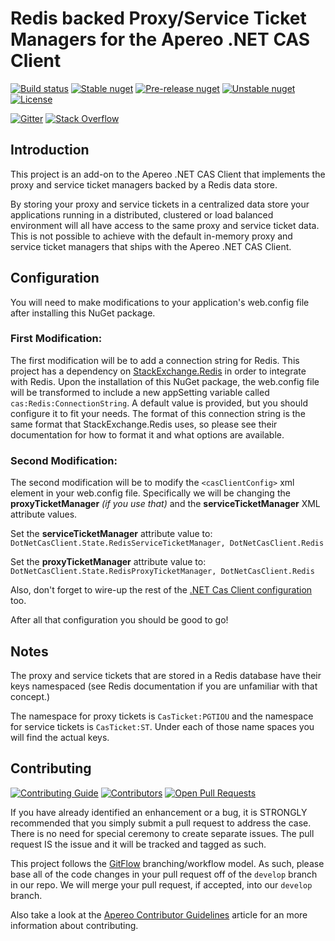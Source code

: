 # Redis backed Proxy/Service Ticket Managers for the Apereo .NET CAS Client #

[![Build status](https://ci.appveyor.com/api/projects/status/vpj7ivwuo6kvt9yp?svg=true)](https://ci.appveyor.com/project/mmoayyed/dotnet-cas-client-redis/branch/master)
[![Stable nuget](https://img.shields.io/nuget/v/DotNetCasClient.Redis.svg?label=stable%20nuget)](https://www.nuget.org/packages/DotNetCasClient.Redis/)
[![Pre-release nuget](https://img.shields.io/myget/dotnetcasclient-prerelease/vpre/dotnetcasclient.redis.svg?label=pre-release%20nuget)](https://www.myget.org/feed/dotnetcasclient-prerelease/package/nuget/DotNetCasClient.Redis)
[![Unstable nuget](https://img.shields.io/myget/dotnetcasclient-ci/vpre/dotnetcasclient.redis.svg?label=unstable%20nuget)](https://www.myget.org/feed/dotnetcasclient-ci/package/nuget/DotNetCasClient.Redis)
[![License](https://img.shields.io/badge/License-Apache%202.0-blue.svg)](https://opensource.org/licenses/Apache-2.0)

[![Gitter](https://img.shields.io/gitter/room/apereo/cas.svg)](https://gitter.im/apereo/dotnet-cas-client)
[![Stack Overflow](https://img.shields.io/badge/stackoverflow-cas%20%2B%20.net-orange.svg)](https://stackoverflow.com/questions/tagged/cas%2b.net)

## Introduction ##

This project is an add-on to the Apereo .NET CAS Client that implements the proxy and service ticket managers backed by a Redis data store.

By storing your proxy and service tickets in a centralized data store your applications running in a distributed, clustered or load balanced environment will all have access to the same proxy and service ticket data.  This is not possible to achieve with the default in-memory proxy and service ticket managers that ships with the Apereo .NET CAS Client.

## Configuration ##

You will need to make modifications to your application's web.config file after installing this NuGet package.

### First Modification: ###

The first modification will be to add a connection string for Redis.  This project has a dependency on [StackExchange.Redis](https://github.com/StackExchange/StackExchange.Redis) in order to integrate with Redis.  Upon the installation of this NuGet package, the web.config file will be transformed to include a new appSetting variable called `cas:Redis:ConnectionString`.  A default value is provided, but you should configure it to fit your needs.  The format of this connection string is the same format that StackExchange.Redis uses, so please see their documentation for how to format it and what options are available.

### Second Modification: ###

The second modification will be to modify the `<casClientConfig>` xml element in your web.config file.  Specifically we will be changing the **proxyTicketManager** *(if you use that)* and the **serviceTicketManager** XML attribute values.

Set the **serviceTicketManager** attribute value to: `DotNetCasClient.State.RedisServiceTicketManager, DotNetCasClient.Redis`

Set the **proxyTicketManager** attribute value to: `DotNetCasClient.State.RedisProxyTicketManager, DotNetCasClient.Redis`

Also, don't forget to wire-up the rest of the [.NET Cas Client configuration](https://github.com/apereo/dotnet-cas-client/wiki/Getting-Started#integration-instructions) too.

After all that configuration you should be good to go!

## Notes ##

The proxy and service tickets that are stored in a Redis database have their keys namespaced (see Redis documentation if you are unfamiliar with that concept.)

The namespace for proxy tickets is `CasTicket:PGTIOU` and the namespace for service tickets is `CasTicket:ST`.  Under each of those name spaces you will find the actual keys.

## Contributing ##

[![Contributing Guide](https://img.shields.io/badge/Contributing-guide-green.svg?style=flat)](https://apereo.github.io/cas/developer/Contributor-Guidelines.html)
[![Contributors](https://img.shields.io/github/contributors/apereo/dotnet-cas-client-redis.svg)](https://github.com/apereo/dotnet-cas-client-redis/graphs/contributors)
[![Open Pull Requests](https://img.shields.io/github/issues-pr/apereo/dotnet-cas-client-redis.svg?style=flat)](https://github.com/apereo/dotnet-cas-client-redis/pulls)

If you have already identified an enhancement or a bug, it is STRONGLY recommended that you simply submit a pull request to address the case. There is no need for special ceremony to create separate issues. The pull request IS the issue and it will be tracked and tagged as such.

This project follows the [GitFlow](https://github.com/nvie/gitflow) branching/workflow model.  As such, please base all of the code changes in your pull request off of the `develop` branch in our repo.  We will merge your pull request, if accepted, into our `develop` branch.

Also take a look at the [Apereo Contributor Guidelines](https://apereo.github.io/cas/developer/Contributor-Guidelines.html) article for an more information about contributing.